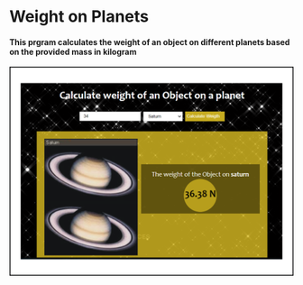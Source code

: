# Weight on Planets

#### This prgram calculates the weight of an object on different planets based on the provided mass in kilogram

<a href='https://topmark1.github.io/Weight-on-Planets/'>![Weight on planets](https://github.com/Topmark1/Weight-on-Planets/blob/master/Capture.PNG)</a>
